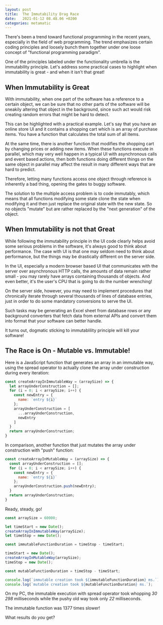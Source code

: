 ```yaml
---
layout: post
title:  The Immutability Drag Race
date:   2021-01-12 08.48.06 +0200
categories: metamatic
---
```


There's been a trend toward functional programming in the recent years,
especially in the field of web programming. The trend emphasizes
certain coding principles and loosely bunch them together under one
loose concept of "functional programming paradigm".

One of the principles labeled under the functionality umbrella is
the immutability principle. Let's address some practical cases
to highlight when immutability is great - and when it isn't that great!

## When Immutability is Great

With immutability, when one part of the software
has a reference to a certain object, we can be sure that no
other parts of the software will be sneakily altering that object
in the background, since such act would risk creating random errors
that might be hard to detect.

This can be highlighted with a practical example. Let's say that
you have an online store UI and it contains a
shopping cart which is an array of purchase items. You have
a function that calculates the total sum of all items. 

At the same time, there is another function that modifies the shopping
cart by changing prices or adding new items. When these functions
execute in parallel, which may very well happen in a typical UI
with asynchronous calls and event based actions, then both functions doing
different things on the same object in parallel may affect the result
in many different ways that are hard to predict. 

Therefore, letting many functions access one object through 
reference is inherently a bad thing, opening the gates to buggy software.

The solution to the multiple access problem is to code immutably,
which means that all functions modifying some state clone the state when
modifying it and then just replace the original state with the new 
state. So no objects "mutate" but are rather replaced by the "next
generation" of the object.

## When Immutability is not that Great

While following the immutability principle in the UI code clearly
helps avoid some serious problems in the software, it's always
good to think about performance. The case with UI is that one may
seldom need to think about performance, but the things may be drastically
different on the server side.

In the UI, especially a modern browser based UI that communicates
with the server over asynchronous HTTP calls, the amounts of data 
remain rather small - you may rarely have arrays containing thousands
of objects. And even better, it's the user's CPU that is going to do
the number wrenching!

On the server side, however, you may need to implement procedures
that chronically iterate through several thousands of lines of database
entries, just in order to do some mandatory conversions to serve the UI.

Such tasks may be generating an Excel sheet from database rows or
any background converters that fetch data from external APIs and convert
them into format that your software can better handle.

It turns out, dogmatic sticking to immutablility principle will kill
your software!

## The Race is On - Mutable vs. Immutable!

Here is a JavaScript function that generates an array in an immutable way,
using the spread operator to actually clone the array under construction
during every iteration:

```JavaScript
const createArrayInImmutableWay = (arraySize) => {
  let arrayUnderConstruction = [];
  for (i = 0; i < arraySize; i++) {
    const newEntry = {
      name: `entry ${i}`
    };
    arrayUnderConstruction = [
      ...arrayUnderConstruction,
      newEntry
    ]
  }  
  return arrayUnderConstruction;
}
```

In comparison, another function that just mutates the array under construction
with "push" function:

```JavaScript
const createArrayInMutableWay = (arraySize) => {
  const arrayUnderConstruction = [];
  for (i = 0; i < arraySize; i++) {
    const newEntry = {
      name: `entry ${i}`
    };
    arrayUnderConstruction.push(newEntry);
  }  
  return arrayUnderConstruction;
}
```

Ready, steady, go!

```JavaScript
const arraySize = 60000;

let timeStart = new Date();
createArrayInImmutableWay(arraySize);
let timeStop = new Date();

const immutableFunctionDuration = timeStop - timeStart;

timeStart = new Date();
createArrayInMutableWay(arraySize);
timeStop = new Date();

const mutableFunctionDuration = timeStop - timeStart;

console.log(`immutable creation took ${immutableFunctionDuration} ms.`);
console.log(`mutable creation took ${mutableFunctionDuration} ms.`);
```

On my PC, the immutable execution with spread operator took whopping 
*30 298* milliseconds while the pushy old way took only *22* milliseconds.

The immutable function was 1377 times slower!

What results do _you_ get?
